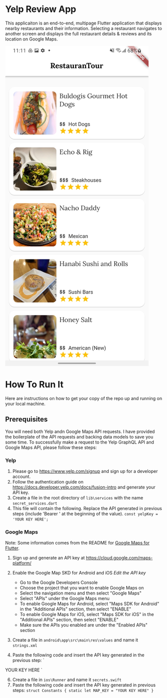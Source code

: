 # Yelp Review App

This applicaiton is an end-to-end, multipage Flutter application that displays nearby restaurants and their information. Selecting a restaurant navigates to another screen and displays the full restaurant details & reviews and its location on Google Maps.

![alt text](https://github.com/heidiafehr/Yelp_Review_Flutter_App/blob/master/RestauranTourScreenShot.jpg)
# How To Run It
Here are instructions on how to get your copy of the repo up and running on your local machine.

## Prerequisites
You will need both Yelp andn Google Maps API requests.
I have provided the boilerplate of the API requests and backing data models to save you some time. To successfully make a request to the Yelp GraphQL API and Google Maps API, please follow these steps:

### Yelp
1. Please go to https://www.yelp.com/signup and sign up for a developer account.
2. Follow the authentication guide on https://docs.developer.yelp.com/docs/fusion-intro and generate your API key.
3. Create a file in the root directory of `lib\services` with the name `secret_services.dart`
4. This file will contain the following. Replace the API generated in previous steps (include 'Bearer ' at the beginning of the value).
`const yelpKey = 'YOUR KEY HERE';`

### Google Maps
Note: Some information comes from the README for [Google Maps for Flutter]([url](https://pub.dev/packages/google_maps_flutter)https://pub.dev/packages/google_maps_flutter).
1. Sign up and generate an API key at https://cloud.google.com/maps-platform/
2. Enable the Google Map SKD for Android and iOS
    _Edit the API key_

    - Go to the Google Developers Console
    - Choose the project that you want to enable Google Maps on
    - Select the navigation menu and then select "Google Maps"
    - Select "APIs" under the Google Maps menu
    - To enable Google Maps for Android, select "Maps SDK for Android" in the "Additional APIs" section, then select "ENABLE"
    - To enable Google Maps for iOS, select "Maps SDK for iOS" in the "Additional APIs" section, then select "ENABLE"
    - Make sure the APIs you enabled are under the "Enabled APIs" section
3. Create a file in `android\app\src\main\res\values` and name it `strings.xml`
4. Paste the following code and insert the API key generated in the previous step:
`<?xml version="1.0" encoding="utf-8"?>
<resources>
    <string name="MAPS_KEY">YOUR KEY HERE</string>
</resources>`

6. Create a file in `ios\Runner` and name it `secrets.swift`
7. Paste the following code and insert the API key generated in previous steps:
`struct Constants {
    static let MAP_KEY = "YOUR KEY HERE"
}`


